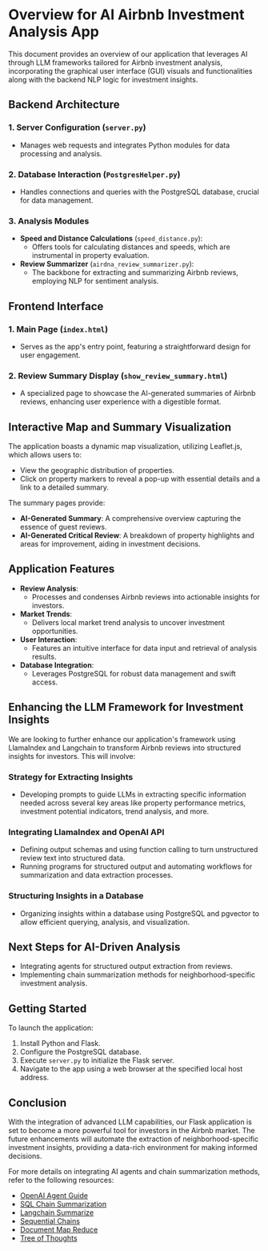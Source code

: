 #   Overview for AI Airbnb Investment Analysis App

This document provides an overview of our application that leverages AI through LLM frameworks tailored for Airbnb investment analysis, incorporating the graphical user interface (GUI) visuals and functionalities along with the backend NLP logic for investment insights.

## Backend Architecture

### 1. Server Configuration (`server.py`)
- Manages web requests and integrates Python modules for data processing and analysis.

### 2. Database Interaction (`PostgresHelper.py`)
- Handles connections and queries with the PostgreSQL database, crucial for data management.

### 3. Analysis Modules
- **Speed and Distance Calculations** (`speed_distance.py`):
  - Offers tools for calculating distances and speeds, which are instrumental in property evaluation.
- **Review Summarizer** (`airdna_review_summarizer.py`):
  - The backbone for extracting and summarizing Airbnb reviews, employing NLP for sentiment analysis.

## Frontend Interface

### 1. Main Page (`index.html`)
- Serves as the app's entry point, featuring a straightforward design for user engagement.

### 2. Review Summary Display (`show_review_summary.html`)
- A specialized page to showcase the AI-generated summaries of Airbnb reviews, enhancing user experience with a digestible format.

## Interactive Map and Summary Visualization

The application boasts a dynamic map visualization, utilizing Leaflet.js, which allows users to:
- View the geographic distribution of properties.
- Click on property markers to reveal a pop-up with essential details and a link to a detailed summary.

The summary pages provide:
- **AI-Generated Summary**: A comprehensive overview capturing the essence of guest reviews.
- **AI-Generated Critical Review**: A breakdown of property highlights and areas for improvement, aiding in investment decisions.

## Application Features

- **Review Analysis**:
  - Processes and condenses Airbnb reviews into actionable insights for investors.
- **Market Trends**:
  - Delivers local market trend analysis to uncover investment opportunities.
- **User Interaction**:
  - Features an intuitive interface for data input and retrieval of analysis results.
- **Database Integration**:
  - Leverages PostgreSQL for robust data management and swift access.

## Enhancing the LLM Framework for Investment Insights

We are looking to further enhance our application's framework using LlamaIndex and Langchain to transform Airbnb reviews into structured insights for investors. This will involve:

### Strategy for Extracting Insights
- Developing prompts to guide LLMs in extracting specific information needed across several key areas like property performance metrics, investment potential indicators, trend analysis, and more.

### Integrating LlamaIndex and OpenAI API
- Defining output schemas and using function calling to turn unstructured review text into structured data.
- Running programs for structured output and automating workflows for summarization and data extraction processes.

### Structuring Insights in a Database
- Organizing insights within a database using PostgreSQL and pgvector to allow efficient querying, analysis, and visualization.

## Next Steps for AI-Driven Analysis
- Integrating agents for structured output extraction from reviews.
- Implementing chain summarization methods for neighborhood-specific investment analysis.

## Getting Started

To launch the application:
1. Install Python and Flask.
2. Configure the PostgreSQL database.
3. Execute `server.py` to initialize the Flask server.
4. Navigate to the app using a web browser at the specified local host address.

## Conclusion

With the integration of advanced LLM capabilities, our Flask application is set to become a more powerful tool for investors in the Airbnb market. The future enhancements will automate the extraction of neighborhood-specific investment insights, providing a data-rich environment for making informed decisions.

For more details on integrating AI agents and chain summarization methods, refer to the following resources:
- [OpenAI Agent Guide](https://gpt-index.readthedocs.io/en/stable/module_guides/deploying/agents/modules.html#openai-agent)
- [SQL Chain Summarization](https://js.langchain.com/docs/modules/chains/popular/sqlite)
- [Langchain Summarize](https://js.langchain.com/docs/modules/chains/popular/summarize)
- [Sequential Chains](https://js.langchain.com/docs/modules/chains/foundational/sequential_chains)
- [Document Map Reduce](https://js.langchain.com/docs/modules/chains/document/map_reduce)
- [Tree of Thoughts](https://drive.google.com/drive/folders/1INYQdvdXYwXK--mEXZ6NM6IxdlcAQZei)
